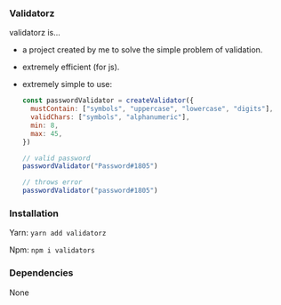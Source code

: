 ### Validatorz

validatorz is...

* a project created by me to solve the simple problem of validation.
* extremely efficient (for js).
* extremely simple to use:

  ```js
  const passwordValidator = createValidator({
    mustContain: ["symbols", "uppercase", "lowercase", "digits"],
    validChars: ["symbols", "alphanumeric"],
    min: 8,
    max: 45,
  })

  // valid password
  passwordValidator("Password#1805")

  // throws error
  passwordValidator("password#1805")
  ```

### Installation

Yarn:
`yarn add validatorz`

Npm:
`npm i validators`


### Dependencies

None